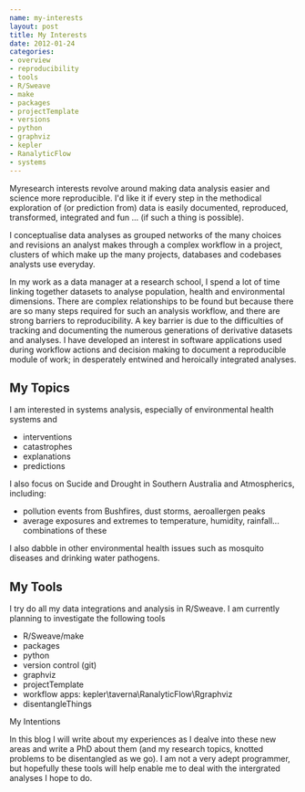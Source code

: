```yaml
--- 
name: my-interests
layout: post
title: My Interests
date: 2012-01-24
categories: 
- overview
- reproducibility
- tools
- R/Sweave 
- make
- packages
- projectTemplate
- versions
- python
- graphviz
- kepler
- RanalyticFlow
- systems
---
```

Myresearch interests revolve around making data analysis easier and science more reproducible. I'd like it if every step in the methodical exploration of (or prediction from) data is easily documented, reproduced, transformed, integrated and fun ... (if such a thing is possible).   

I conceptualise data analyses as grouped networks of the many choices and revisions an analyst makes through a complex workflow in a project, clusters of which make up the many projects, databases and codebases analysts use everyday.

In my work as a data manager at a research school, I spend a lot of time linking together datasets to analyse population, health and environmental dimensions.  There are complex relationships to be found but because there are so many steps required for such an analysis workflow, and there are strong barriers to reproducibility.  A key barrier is due to the difficulties of tracking and documenting the numerous generations of derivative datasets and analyses.  I have developed an interest in software applications used during workflow actions and decision making to document a reproducible module of work; in desperately entwined and heroically integrated analyses.    

My Topics
---------

I am interested in systems analysis, especially of environmental health systems and

* interventions
* catastrophes
* explanations
* predictions 

I also focus on Sucide and Drought in Southern Australia and Atmospherics, including:

* pollution events from Bushfires, dust storms, aeroallergen peaks
* average exposures and extremes to temperature, humidity, rainfall... combinations of these

I also dabble in other environmental health issues such as mosquito diseases and drinking water pathogens.
 
My Tools
--------
I try do all my data integrations and analysis in R/Sweave.  I am currently planning to investigate the following tools
* R/Sweave/make
* packages
* python
* version control (git)
* graphviz
* projectTemplate
* workflow apps: kepler\taverna\RanalyticFlow\Rgraphviz
* disentangleThings

My Intentions

In this blog I will write about my experiences as I dealve into these new areas and write a PhD about them (and my research topics, knotted problems to be disentangled as we go). I am not a very adept programmer, but hopefully these tools will help enable me to deal with the intergrated analyses I hope to do.
